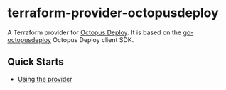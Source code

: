 # terraform-provider-octopusdeploy
A Terraform provider for [Octopus Deploy](https://octopus.com). It is based on the [go-octopusdeploy](https://github.com/OctopusDeploy/go-octopusdeploy) Octopus Deploy client SDK.

## Quick Starts

* [Using the provider](https://registry.terraform.io/providers/OctopusDeployLabs/octopusdeploy/latest/docs)
